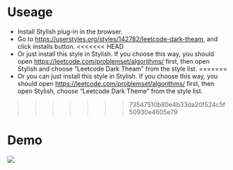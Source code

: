 # Useage

- Install Stylish plug-in in the browser.
- Go to https://userstyles.org/styles/142782/leetcode-dark-theam, and click installs button.
<<<<<<< HEAD
- Or just install this style in Stylish. If you choose this way, you should open https://leetcode.com/problemset/algorithms/ first, then open Stylish and choose “Leetcode Dark Theam” from the style list.
=======
- Or you can just install this style in Stylish. If you choose this way, you should open https://leetcode.com/problemset/algorithms/ first, then open Stylish, choose “Leetcode Dark Theme” from the style list.
>>>>>>> 73547510b80e4b33da20f524c5f50930e4605e79

# Demo

![](https://github.com/CyC2018/Leetcode-Dark-Theam/blob/master/1.png)
